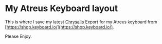 # My Atreus Keyboard layout

This is where I save my latest [Chrysalis](https://github.com/keyboardio/Chrysalis) Export for my Atreus keyboard from [https://shop.keyboard.io/](https://shop.keyboard.io/).

Please Enjoy.

